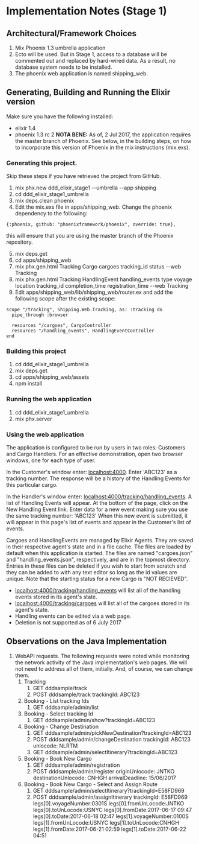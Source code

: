 # Implementation Notes (Stage 1)

## Architectural/Framework Choices

1. Mix Phoenix 1.3 umbrella application
2. Ecto will be used. But in Stage 1, access to a database will be commented out and replaced by hard-wired data. As a result, no database system needs to be installed.
3. The phoenix web application is named shipping_web.

## Generating, Building and Running the Elixir version

Make sure you have the following installed:
* elixir 1.4
* phoenix 1.3 rc 2 __NOTA BENE:__ As of, 2 Jul 2017, the application requires the master branch of Phoenix. See below, in the building steps, on how to incorporate this version of Phoenix in the mix instructions (mix.exs).

### Generating this project.
Skip these steps if you have retrieved the project from GitHub.
1. mix phx.new ddd_elixir_stage1 --umbrella --app shipping
2. cd ddd_elixir_stage1_umbrella
3. mix deps.clean phoenix
4. Edit the mix.exs file in apps/shipping_web. Change the phoenix dependency to the following:
~~~~
{:phoenix, github: "phoenixframework/phoenix", override: true},
~~~~
this will ensure that you are using the master branch of the Phoenix repository.

5. mix deps.get
6. cd apps/shipping_web
7. mix phx.gen.html Tracking Cargo cargoes tracking_id status --web Tracking
8. mix phx.gen.html Tracking HandlingEvent handling_events type voyage location tracking_id completion_time registration_time --web Tracking
9. Edit apps/shipping_web/lib/shipping_web/router.ex and add the following scope after the existing scope:
~~~~
scope "/tracking", Shipping.Web.Tracking, as: :tracking do
  pipe_through :browser

  resources "/cargoes", CargoController
  resources "/handling_events", HandlingEventController
end
~~~~

### Building this project
1. cd ddd_elixir_stage1_umbrella
2. mix deps.get
3. cd apps/shipping_web/assets
4. npm install

### Running the web application
1. cd ddd_elixir_stage1_umbrella
2. mix phx.server

### Using the web application
The application is configured to be run by users in two roles: Customers and Cargo Handlers. For an effective demonstration, open two browser windows, one for each type of user.

In the Customer's window enter: [localhost:4000](localhost:4000). Enter 'ABC123' as a tracking number. The response will be a history of the Handling Events for this particular cargo.

In the Handler's window enter: [localhost:4000/tracking/handling_events](localhost:4000/tracking/handling_events). A list of Handling Events will appear. At the bottom of the page, click on the New Handling Event link. Enter data for a new event making sure you use the same tracking number: 'ABC123' When this new event is submitted, it will appear in this page's list of events and appear in the Customer's list of events.

Cargoes and HandlingEvents are managed by Elixir Agents. They are saved in their respective agent's state and in a file cache. The files are loaded by default  when this application is started. The files are named "cargoes.json" and "handling_events.json", respectively,
and are in the topmost directory. Entries in these files can be deleted if you wish to start from scratch and they can be
added to with any text editor so long as the id values are unique. Note that the starting status for a new Cargo is "NOT RECIEVED".

* [localhost:4000/tracking/handling_events](localhost:4000/tracking/handling_events) will list all of the handling events stored in its agent's state.
* [localhost:4000/tracking/cargoes](localhost:4000/tracking/cargoes) will list all of the cargoes stored in its agent's state.
* Handling events can be edited via a web page.
* Deletion is not supported as of 6 July 2017

## Observations on the Java Implementation
1. WebAPI requests. The following requests were noted while monitoring the network activity of the Java implementation's web pages. We will not need to address all of them, initially. And, of course, we can change them.
    1. Tracking
        1. GET dddsample/track
        2. POST dddsample/track
        trackingId: ABC123
    2. Booking - List tracking Ids
        1. GET dddsample/admin/list
    3. Booking - Select tracking Id
        1. GET dddsample/admin/show?trackingId=ABC123
    4. Booking - Change Destination
        1. GET dddsample/admin/pickNewDestination?trackingId=ABC123
        2. POST dddsample/admin/changeDestination
        trackingId: ABC123
        unlocode: NLRTM
        3. GET dddsample/admin/selectItinerary?trackingId=ABC123
    5. Booking - Book New Cargo
        1. GET dddsample/admin/registration
        2. POST dddsample/admin/register
        originUnlocode: JNTKO
        destinationUnlocode: CNHGH
        arrivalDeadline: 15/06/2017
    6. Booking - Book New Cargo - Select and Assign Route
        1. GET dddsample/admin/selectItinerary?trackingId=E58FD969
        2. POST dddsample/admin/assignItinerary
        trackingId: E58FD969
        legs[0].voyageNumber:0301S
        legs[0].fromUnLocode:JNTKO
        legs[0].toUnLocode:USNYC
        legs[0].fromDate:2017-06-17 09:47
        legs[0].toDate:2017-06-18 02:47
        legs[1].voyageNumber:0100S
        legs[1].fromUnLocode:USNYC
        legs[1].toUnLocode:CNHGH
        legs[1].fromDate:2017-06-21 02:59
        legs[1].toDate:2017-06-22 04:51
